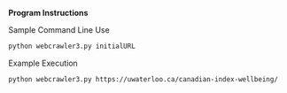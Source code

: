**Program Instructions**  

Sample Command Line Use
```Bash
python webcrawler3.py initialURL
```

Example Execution
```Bash
python webcrawler3.py https://uwaterloo.ca/canadian-index-wellbeing/
```